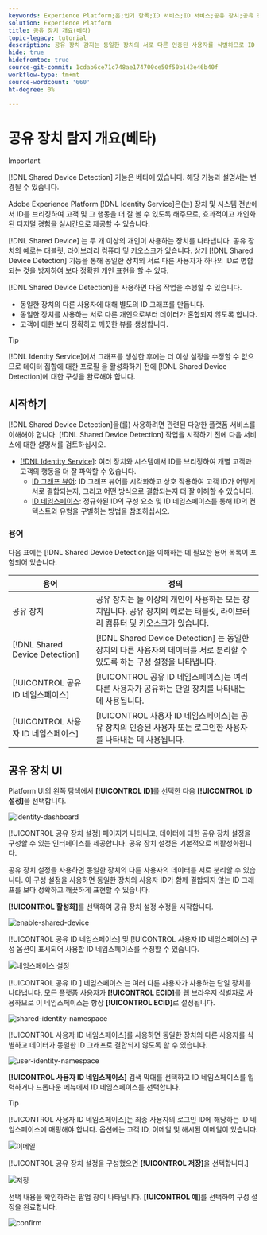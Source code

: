 ```yaml
---
keywords: Experience Platform;홈;인기 항목;ID 서비스;ID 서비스;공유 장치;공유 장치
solution: Experience Platform
title: 공유 장치 개요(베타)
topic-legacy: tutorial
description: 공유 장치 감지는 동일한 장치의 서로 다른 인증된 사용자를 식별하므로 ID 그래프에서 고객 데이터를 보다 정확하게 표현할 수 있습니다
hide: true
hidefromtoc: true
source-git-commit: 1cdab6ce71c748ae174700ce50f50b143e46b40f
workflow-type: tm+mt
source-wordcount: '660'
ht-degree: 0%

---
```


# 공유 장치 탐지 개요(베타)

>[!IMPORTANT]
>
>[!DNL Shared Device Detection] 기능은 베타에 있습니다. 해당 기능과 설명서는 변경될 수 있습니다.

Adobe Experience Platform [!DNL Identity Service]은(는) 장치 및 시스템 전반에서 ID를 브리징하여 고객 및 그 행동을 더 잘 볼 수 있도록 해주므로, 효과적이고 개인화된 디지털 경험을 실시간으로 제공할 수 있습니다.

[!DNL Shared Device] 는 두 개 이상의 개인이 사용하는 장치를 나타냅니다. 공유 장치의 예로는 태블릿, 라이브러리 컴퓨터 및 키오스크가 있습니다. 상기 [!DNL Shared Device Detection] 기능을 통해 동일한 장치의 서로 다른 사용자가 하나의 ID로 병합되는 것을 방지하여 보다 정확한 개인 표현을 할 수 있다.

[!DNL Shared Device Detection]을 사용하면 다음 작업을 수행할 수 있습니다.

* 동일한 장치의 다른 사용자에 대해 별도의 ID 그래프를 만듭니다.
* 동일한 장치를 사용하는 서로 다른 개인으로부터 데이터가 혼합되지 않도록 합니다.
* 고객에 대한 보다 정확하고 깨끗한 뷰를 생성합니다.

>[!TIP]
>
>[!DNL Identity Service]에서 그래프를 생성한 후에는 더 이상 설정을 수정할 수 없으므로 데이터 집합에 대한 프로필 을 활성화하기 전에 [!DNL Shared Device Detection]에 대한 구성을 완료해야 합니다.

## 시작하기

[!DNL Shared Device Detection]을(를) 사용하려면 관련된 다양한 플랫폼 서비스를 이해해야 합니다. [!DNL Shared Device Detection] 작업을 시작하기 전에 다음 서비스에 대한 설명서를 검토하십시오.

* [[!DNL Identity Service]](../home.md): 여러 장치와 시스템에서 ID를 브리징하여 개별 고객과 고객의 행동을 더 잘 파악할 수 있습니다.
   * [ID 그래프 뷰어](./identity-graph-viewer.md): ID 그래프 뷰어를 시각화하고 상호 작용하여 고객 ID가 어떻게 서로 결합되는지, 그리고 어떤 방식으로 결합되는지 더 잘 이해할 수 있습니다.
   * [ID 네임스페이스](../namespaces.md): 정규화된 ID의 구성 요소 및 ID 네임스페이스를 통해 ID의 컨텍스트와 유형을 구별하는 방법을 참조하십시오.

### 용어

다음 표에는 [!DNL Shared Device Detection]을 이해하는 데 필요한 용어 목록이 포함되어 있습니다.

| 용어 | 정의 |
| --- | --- |
| 공유 장치 | 공유 장치는 둘 이상의 개인이 사용하는 모든 장치입니다. 공유 장치의 예로는 태블릿, 라이브러리 컴퓨터 및 키오스크가 있습니다. |
| [!DNL Shared Device Detection] | [!DNL Shared Device Detection] 는 동일한 장치의 다른 사용자의 데이터를 서로 분리할 수 있도록 하는 구성 설정을 나타냅니다. |
| [!UICONTROL 공유 ID 네임스페이스] | [!UICONTROL 공유 ID 네임스페이스]는 여러 다른 사용자가 공유하는 단일 장치를 나타내는 데 사용됩니다. |
| [!UICONTROL 사용자 ID 네임스페이스] | [!UICONTROL 사용자 ID 네임스페이스]는 공유 장치의 인증된 사용자 또는 로그인한 사용자를 나타내는 데 사용됩니다. |

## 공유 장치 UI

Platform UI의 왼쪽 탐색에서 **[!UICONTROL ID]**&#x200B;를 선택한 다음 **[!UICONTROL ID 설정]**&#x200B;을 선택합니다.

![identity-dashboard](../images/shared-device/identity-dashboard.png)

[!UICONTROL 공유 장치 설정] 페이지가 나타나고, 데이터에 대한 공유 장치 설정을 구성할 수 있는 인터페이스를 제공합니다. 공유 장치 설정은 기본적으로 비활성화됩니다.

공유 장치 설정을 사용하면 동일한 장치의 다른 사용자의 데이터를 서로 분리할 수 있습니다. 이 구성 설정을 사용하면 동일한 장치의 사용자 ID가 함께 결합되지 않는 ID 그래프를 보다 정확하고 깨끗하게 표현할 수 있습니다.

**[!UICONTROL 활성화]**&#x200B;를 선택하여 공유 장치 설정 수정을 시작합니다.

![enable-shared-device](../images/shared-device/enable-shared-device.png)

[!UICONTROL 공유 ID 네임스페이스] 및 [!UICONTROL 사용자 ID 네임스페이스] 구성 옵션이 표시되어 사용할 ID 네임스페이스를 수정할 수 있습니다.

![네임스페이스 설정](../images/shared-device/set-namespaces.png)

[!UICONTROL 공유 ID ] 네임스페이스 는 여러 다른 사용자가 사용하는 단일 장치를 나타냅니다. 모든 플랫폼 사용자가 **[!UICONTROL ECID]**&#x200B;를 웹 브라우저 식별자로 사용하므로 이 네임스페이스는 항상 **[!UICONTROL ECID]**&#x200B;로 설정됩니다.

![shared-identity-namespace](../images/shared-device/shared-identity-namespace.png)

[!UICONTROL 사용자 ID 네임스페이스]를 사용하면 동일한 장치의 다른 사용자를 식별하고 데이터가 동일한 ID 그래프로 결합되지 않도록 할 수 있습니다.

![user-identity-namespace](../images/shared-device/user-identity-namespace.png)

**[!UICONTROL 사용자 ID 네임스페이스]** 검색 막대를 선택하고 ID 네임스페이스를 입력하거나 드롭다운 메뉴에서 ID 네임스페이스를 선택합니다.

>[!TIP]
>
>[!UICONTROL 사용자 ID 네임스페이스]는 최종 사용자의 로그인 ID에 해당하는 ID 네임스페이스에 매핑해야 합니다. 옵션에는 고객 ID, 이메일 및 해시된 이메일이 있습니다.

![이메일](../images/shared-device/emails.png)

[!UICONTROL 공유 장치 설정을 구성했으면 **[!UICONTROL 저장]**&#x200B;을 선택합니다.]

![저장](../images/shared-device/save.png)

선택 내용을 확인하라는 팝업 창이 나타납니다. **[!UICONTROL 예]**&#x200B;를 선택하여 구성 설정을 완료합니다.

![confirm](../images/shared-device/confirm.png)
